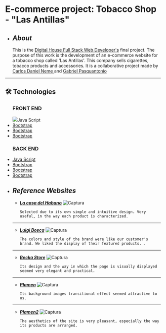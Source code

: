 # E-commerce project: Tobacco Shop - "Las Antillas"
+ ## ___About___

    This is the <a href="https://www.digitalhouse.com/br/curso/desenvolvimento-web-full-stack?gclid=Cj0KCQjwkZiFBhD9ARIsAGxFX8CK3KoZyKCnO3H_8vXK4p6Pcor-hjlhC6hnJmms6LG81hbZ7OfiJi0aApMlEALw_wcB">Digital House  Full Stack Web Developer's</a> final project. The purpose of this work is the development of an e-commerce website for a tobacco shop called 'Las Antillas'. This company sells cigarettes, tobacco products and accessories. It is a collaborative project made by <a href="https://github.com/cneme23">Carlos Daniel Neme </a> and <a href="https://github.com/gabrielpasquantonio">Gabriel Pasquantonio </a>
___


## 🛠️ Technologies

<ul>
    <h3>FRONT END</h3>
     <img src="./README/front.png>(/README/front.png)
  <li><a href="https://www.javascript.com/">Java Script</a></li>
  <li><a href="https://getbootstrap.com/">Bootstrap</a></li>
   <li><a href="https://getbootstrap.com/">Bootstrap</a></li>
   <li><a href="https://getbootstrap.com/">Bootstrap</a></li>
    
</ul>


<ul>
    <h3>BACK END</h3>
  <li><a href="https://www.javascript.com/">Java Script</a></li>
  <li><a href="https://getbootstrap.com/">Bootstrap</a></li>
   <li><a href="https://getbootstrap.com/">Bootstrap</a></li>
   <li><a href="https://getbootstrap.com/">Bootstrap</a></li>
    
</ul>


















+ ## ___Reference Websites___
    - [___La casa del Habano___](http://lacasadelhabano.com.ar/)
        ![Captura](/README/foto1.png)
        ```
        Selected due to its own simple and intuitive design. Very useful, in the way each product is characterized.
    ___

    - [___Luigi Bosca___](https://shop.luigibosca.com/?ref=tiendanube.com)
        ![Captura](/README/foto2.png)
        ```
        The colors and style of the brand were like our customer's brand. We liked the display of their featured products. .
    ___  

    - [___Becka Store___](https://becka-store-demo.myshopify.com/#header-topbar)
        ![Captura](/README/foto3.jpg)
        ```
        Its design and the way in which the page is visually displayed seemed very elegant and practical.
    ___

    - [___Plamen___](https://plamen.qodeinteractive.com/wide-home/)
        ![Captura](/README/foto4.png)
        ```
        Its background images transitional effect seemed attractive to us.
    ___

    - [___Plamen2___](https://plamen.qodeinteractive.com/four-columns/)
        ![Captura](/README/foto5.png)
        ```
        The aesthetics of the site is very pleasant, especially the way its products are arranged.  





